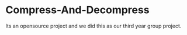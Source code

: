 # Compress-And-Decompress
Its an opensource project and we did this as our third year group project.
